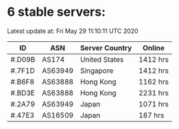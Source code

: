 # 6 stable servers:

Latest update at: Fri May 29 11:10:11 UTC 2020

| ID | ASN | Server Country | Online |
| -- | --- | -------------- | ------ |
| #.D09B | AS174 | United States | 1412 hrs |
| #.7F1D | AS63949 | Singapore | 1412 hrs |
| #.B6F8 | AS63888 | Hong Kong | 1162 hrs |
| #.BD3E | AS63888 | Hong Kong | 2231 hrs |
| #.2A79 | AS63949 | Japan | 1071 hrs |
| #.47E3 | AS16509 | Japan | 187 hrs |

